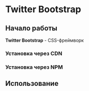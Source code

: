 # Twitter Bootstrap

## Начало работы
**Twitter Bootstrap** - CSS-фреймворк

### Установка через CDN

### Установка через NPM

## Использование

